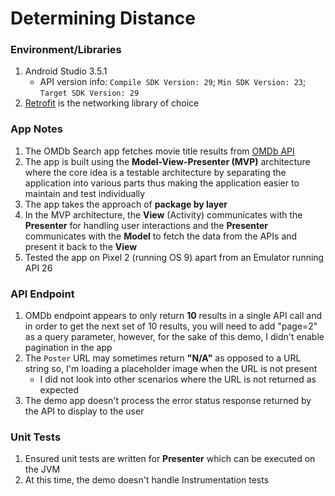 Determining Distance
====================

### Environment/Libraries
1. Android Studio 3.5.1
	* API version info: `Compile SDK Version: 29`; `Min SDK Version: 23`; `Target SDK Version: 29`
1. [Retrofit](http://square.github.io/retrofit/) is the networking library of choice

### App Notes
1. The OMDb Search app fetches movie title results from [OMDb API](http://www.omdbapi.com/)
2. The app is built using the **Model-View-Presenter (MVP)** architecture where the core idea is a testable architecture by separating the application into various parts thus making the application easier to maintain and test individually
1. The app takes the approach of **package by layer** 
1. In the MVP architecture, the **View** (Activity) communicates with the **Presenter** for handling user interactions and the **Presenter** communicates with the **Model** to fetch the data from the APIs and present it back to the **View**
1. Tested the app on Pixel 2 (running OS 9) apart from an Emulator running API 26


### API Endpoint
1. OMDb endpoint appears to only return **10** results in a single API call and in order to get the next set of 10 results, you will need to add "page=2" as a query parameter, however, for the sake of this demo, I didn't enable pagination in the app 
1. The `Poster` URL may sometimes return **"N/A"** as opposed to a URL string so, I'm loading a placeholder image when the URL is not present
	* I did not look into other scenarios where the URL is not returned as expected
1. The demo app doesn't process the error status response returned by the API to display to the user

### Unit Tests
1. Ensured unit tests are written for **Presenter** which can be executed on the JVM
1. At this time, the demo doesn't handle Instrumentation tests